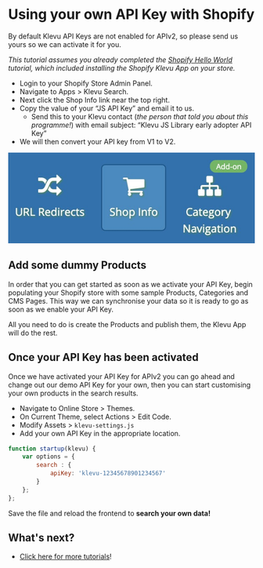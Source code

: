 # Using your own API Key with Shopify

By default Klevu API Keys are not enabled for APIv2,
so please send us yours so we can activate it for you.

_This tutorial assumes you already completed the
[Shopify Hello World](/getting-started/1-hello-world/shopify)
tutorial, which included installing the Shopify Klevu App on your store._

- Login to your Shopify Store Admin Panel.
- Navigate to Apps > Klevu Search.
- Next click the Shop Info link near the top right.
- Copy the value of your “JS API Key” and email it to us.
    - Send this to your Klevu contact (_the person that told you about this programme!_) with email subject: “Klevu JS Library early adopter API Key”
- We will then convert your API key from V1 to V2.

![Shop Info](/getting-started/5-your-api-key/images/shop-info.jpg)

## Add some dummy Products

In order that you can get started as soon as we activate your API Key,
begin populating your Shopify store with some sample Products, Categories and CMS Pages.
This way we can synchronise your data so it is ready to go as soon as we enable your API Key.

All you need to do is create the Products and publish them, the Klevu App will do the rest.

## Once your API Key has been activated

Once we have activated your API Key for APIv2 you can go ahead and change out
our demo API Key for your own, then you can start customising your own products
in the search results.

- Navigate to Online Store > Themes.
- On Current Theme, select Actions > Edit Code.
- Modify Assets > `klevu-settings.js`
- Add your own API Key in the appropriate location.

```js
function startup(klevu) {
    var options = {
        search : {
            apiKey: 'klevu-12345678901234567'
        }
    };
};
```

Save the file and reload the frontend to **search your own data!**

## What's next?

- [Click here for more tutorials](/modules)!
